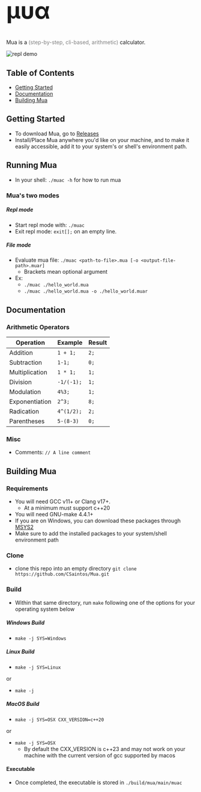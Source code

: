 <h1 style="font-size:60px"> &#956;&#965;&#945; </h1>

Mua is a <span style="color:gray">(step-by-step, cli-based, arithmetic)</span> calculator.

![repl demo](./.devcontainer/repl_demo.gif)

## Table of Contents
- [Getting Started](#getting-started)
- [Documentation](#documentation)
- [Building Mua](#building-mua)

## Getting Started
- To download Mua, go to [Releases](https://github.com/CSaintos/Mua/releases)
- Install/Place Mua anywhere you'd like on your machine, and to make it easily accessible, add it to your system's or shell's environment path.

## Running Mua
- In your shell: `./muac -h` for how to run mua
### Mua's two modes
##### Repl mode
- Start repl mode with:
`./muac`
- Exit repl mode: `exit[];` on an empty line.
##### File mode
- Evaluate mua file: `./muac <path-to-file>.mua [-o <output-file-path>.muar]`
  - Brackets mean optional argument
- Ex:
  - `./muac ./hello_world.mua`
  - `./muac ./hello_world.mua -o ./hello_world.muar`

## Documentation
### Arithmetic Operators
| Operation | Example | Result |
| --- | --- | --- |
| Addition | `1 + 1;` | `2;` |
| Subtraction | `1-1;` | `0;` |
| Multiplication | `1 * 1;` | `1;` |
| Division | `-1/(-1);` | `1;` |
| Modulation | `4%3;` | `1;` |
| Exponentiation | `2^3;` | `8;` |
| Radication | `4^(1/2);` | `2;` |
| Parentheses | `5-(8-3)` | `0;` |
### Misc
- Comments:
`// A line comment`

## Building Mua
### Requirements
- You will need GCC v11+ or Clang v17+.
  - At a minimum must support c++20
- You will need GNU-make 4.4.1+
- If you are on Windows, you can download these packages through [MSYS2](https://www.msys2.org/)
- Make sure to add the installed packages to your system/shell environment path
### Clone
- clone this repo into an empty directory `git clone https://github.com/CSaintos/Mua.git`
### Build
- Within that same directory, run `make` following one of the options for your operating system below
##### Windows Build
- `make -j SYS=Windows`
##### Linux Build
- `make -j SYS=Linux`

or

- `make -j`
##### MacOS Build
- `make -j SYS=OSX CXX_VERSION=c++20`

or

- `make -j SYS=OSX`
  - By default the CXX_VERSION is c++23 and may not work on your machine with the current version of gcc supported by macos

#### Executable
- Once completed, the executable is stored in `./build/mua/main/muac`


